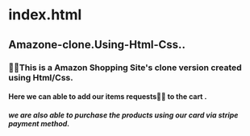 # index.html
## Amazone-clone.Using-Html-Css..
### 🛒🛒This is a Amazon Shopping Site's clone version created using Html/Css.
#### Here we can able to add our items requests🥦📱 to the cart .
##### we are also able to purchase the products using our card via stripe payment method.
